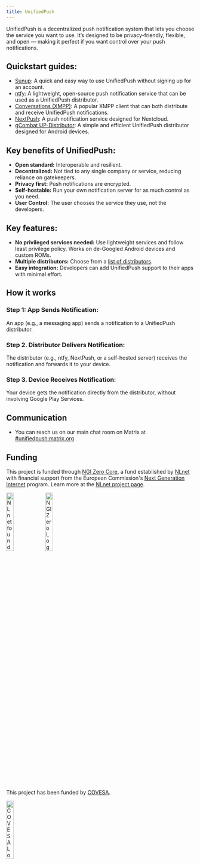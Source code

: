 ```yaml
---
title: UnifiedPush
---
```

UnifiedPush is a decentralized push notification system that lets you choose the service you want to use. It’s designed to be privacy-friendly, flexible, and open — making it perfect if you want control over your push notifications.

## Quickstart guides:
* [Sunup](https://unifiedpush.org/users/distributors/sunup/): A quick and easy way to use UnifiedPush without signing up for an account.
* [ntfy](https://unifiedpush.org/users/distributors/ntfy/): A lightweight, open-source push notification service that can be used as a UnifiedPush distributor.
* [Conversations \(XMPP\)](https://unifiedpush.org/users/distributors/conversations/): A popular XMPP client that can both distribute and receive UnifiedPush notifications.
* [NextPush](https://unifiedpush.org/users/distributors/nextpush/): A push notification service designed for Nextcloud.
* [gCombat UP-Distributor](https://unifiedpush.org/users/distributors/fcm/): A simple and efficient UnifiedPush distributor designed for Android devices.

## Key benefits of UnifiedPush:
* **Open standard:** Interoperable and resilient.
* **Decentralized:** Not tied to any single company or service, reducing reliance on gatekeepers.
* **Privacy first:** Push notifications are encrypted.
* **Self-hostable:** Run your own notification server for as much control as you need.
* **User Control:** The user chooses the service they use, not the developers.

## Key features:
* **No privileged services needed:** Use lightweight services and follow least privilege policy. Works on de-Googled Android devices and custom ROMs.
* **Multiple distributors:** Choose from a [list of distributors](https://unifiedpush.org/users/distributors/).
* **Easy integration:** Developers can add UnifiedPush support to their apps with minimal effort.

## How it works
### **Step 1: App Sends Notification:** 
An app (e.g., a messaging app) sends a notification to a UnifiedPush distributor.
### **Step 2. Distributor Delivers Notification:**
The distributor (e.g., ntfy, NextPush, or a self-hosted server) receives the notification and forwards it to your device.
### **Step 3. Device Receives Notification:**
Your device gets the notification directly from the distributor, without involving Google Play Services.

## Communication

* You can reach us on our main chat room on Matrix at [#unifiedpush:matrix.org](https://matrix.to/#/#unifiedpush:matrix.org)

## Funding

This project is funded through [NGI Zero Core](https://nlnet.nl/core), a fund established by [NLnet](https://nlnet.nl) with financial support from the European Commission's [Next Generation Internet](https://ngi.eu) program. Learn more at the [NLnet project page](https://nlnet.nl/project/UnifiedPush).

[<img src="./img/nlnet_banner.png" alt="NLnet foundation logo" width="20%" />](https://nlnet.nl)
[<img src="./img/NGI0_tag.svg" alt="NGI Zero Logo" width="20%" />](https://nlnet.nl/core)

This project has been funded by [COVESA](https://covesa.global).

[<img src="./img/COVESA_tag.jpg" alt="COVESA Logo" width="20%" />](https://covesa.global)
